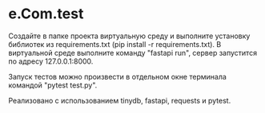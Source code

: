 # e.Com.test

Создайте в папке проекта виртуальную среду и выполните установку библиотек из requirements.txt (pip install -r requirements.txt).
В виртуальной среде выполните команду "fastapi run", сервер запустится по адресу 127.0.0.1:8000.

Запуск тестов можно произвести в отдельном окне терминала командой "pytest test.py".


Реализовано с использованием tinydb, fastapi, requests и pytest.